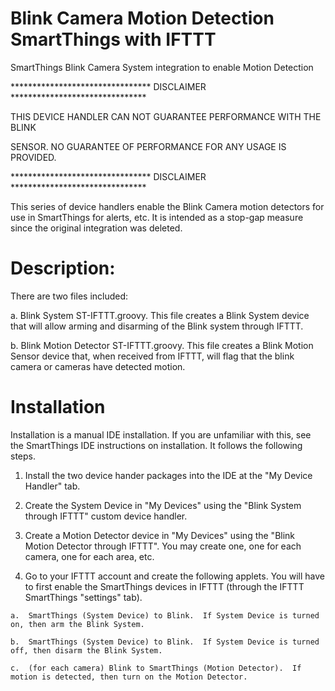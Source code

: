 # Blink Camera Motion Detection SmartThings with IFTTT
SmartThings Blink Camera System integration to enable Motion Detection

******************************** DISCLAIMER *******************************

THIS DEVICE HANDLER CAN NOT GUARANTEE PERFORMANCE WITH THE BLINK

SENSOR.  NO GUARANTEE OF PERFORMANCE FOR ANY USAGE IS PROVIDED.

******************************** DISCLAIMER *******************************

This series of device handlers enable the Blink Camera motion detectors for use in SmartThings for alerts, etc.  It is intended as a stop-gap measure since the original integration was deleted.  

# Description:

There are two files included:

  a.  Blink System ST-IFTTT.groovy.  This file creates a Blink System device that will allow arming and disarming of the Blink system through IFTTT.
  
  b.  Blink Motion Detector ST-IFTTT.groovy.  This file creates a Blink Motion Sensor device that, when received from IFTTT, will flag that the blink camera or cameras have detected motion.

# Installation

Installation is a manual IDE installation.  If you are unfamiliar with this, see the SmartThings IDE instructions on installation.  It follows the following steps.

  1.  Install the two device hander packages into the IDE at the "My Device Handler" tab.
  
  2.  Create the System Device in "My Devices" using the "Blink System through IFTTT" custom device handler.
  
  3.  Create a Motion Detector device in "My Devices" using the "Blink Motion Detector through IFTTT".  You may create one, one for each camera, one for each area, etc.
  
  4.  Go to your IFTTT account and create the following applets.  You will have to first enable the SmartThings devices in IFTTT (through the IFTTT SmartThings "settings" tab).
  
    a.  SmartThings (System Device) to Blink.  If System Device is turned on, then arm the Blink System.
    
    b.  SmartThings (System Device) to Blink.  If System Device is turned off, then disarm the Blink System.
    
    c.  (for each camera) Blink to SmartThings (Motion Detector).  If motion is detected, then turn on the Motion Detector.

